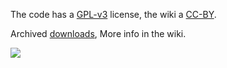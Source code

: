 The code has a [GPL-v3](http://www.gnu.org/licenses/gpl.html) license, 
the wiki a [CC-BY](http://creativecommons.org/licenses/by/3.0/).

Archived [downloads](http://web.archive.org/web/20150315180125/https://code.google.com/p/gedcom2sem/downloads/list?can=1&q=&colspec=Filename+Summary+Uploaded+ReleaseDate+Size+DownloadCount),
More info in the wiki.

![](https://cdn.rawgit.com/wiki/jo-pol/gedcom2sem/wiki-images/samples.png)
